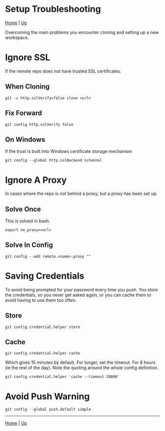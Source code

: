 # Setup Troubleshooting

[Home](../index) | [Up](git-index)

Overcoming the main problems you encounter cloning and setting up a new workspace.

# Ignore SSL
If the remote repo does not have trusted SSL certificates.
## When Cloning
```
git -c http.sslVerify=false clone <url>
```

## Fix Forward
```
git config http.sslVerify false
```

## On Windows
If the trust is built into Windows certificate storage mechanism
```
git config --global http.sslBackend schannel
```
# Ignore A Proxy
In cases where the repo is not behind a proxy, but a proxy has been set up.

## Solve Once
This is solved in bash.
```
export no_proxy=<url>
```

## Solve In Config
```
git config --add remote.<name>.proxy ""
```

# Saving Credentials
To avoid being prompted for your password every time you push. You store the credentials, so you never get asked again, or you can cache them to avoid having to use them too often.

## Store
```
git config credential.helper store
```

## Cache
```
git config credential.helper cache
```
Which gives 15 minutes by default. For longer, set the timeout. For 8 hours (ie the rest of the day). Note the quoting around the whole config definition.
```
git config credential.helper 'cache --timeout 28800'
```

# Avoid Push Warning
```
git config --global push.default simple
```
---
[Home](../index) | [Up](git-index)
